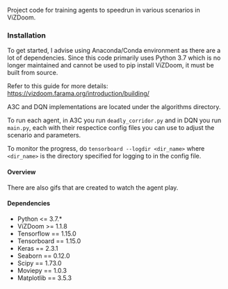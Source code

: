 Project code for training agents to speedrun in various scenarios in ViZDoom.

### Installation

To get started, I advise using Anaconda/Conda environment as there are a lot of dependencies. Since this code primarily uses Python 3.7 which is no longer maintained and cannot be used to pip install ViZDoom, it must be built from source.

Refer to this guide for more details: https://vizdoom.farama.org/introduction/building/

A3C and DQN implementations are located under the algorithms directory.

To run each agent, in A3C you run ``deadly_corridor.py`` and in DQN you run ``main.py``, each with their respectice config files you can use to adjust the scenario and parameters.

To monitor the progress, do ``tensorboard --logdir <dir_name>`` where ``<dir_name>`` is the directory specified for logging to in the config file. 

#### Overview

There are also gifs that are created to watch the agent play.

#### Dependencies

* Python <= 3.7.* 
* ViZDoom >= 1.1.8
* Tensorflow == 1.15.0 
* Tensorboard == 1.15.0
* Keras == 2.3.1
* Seaborn == 0.12.0
* Scipy == 1.73.0
* Moviepy == 1.0.3
* Matplotlib == 3.5.3





